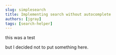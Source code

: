 ```yaml
---
slug: simplesearch
title: Implementing search without autocomplete
authors: [jgray]
tags: [search-helper]
---
```


this was a test
<!--truncate-->
but I decided not to put something here.

